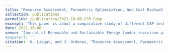 ```yaml
---
title: "Resource Assessment, Parametric Optimization, And Cost Evaluation: A Comparative Study of CSP Power Plants for Pakistan"
collection: publications
permalink: /publication/2021-10-08-CSP-Comp
excerpt: 'This paper is about a comparative study of different CSP technologies based power plants for Pakistan.'
date: 2021-10-08
venue: 'Journal of Renewable and Sustainable Energy (under revisison process)'
#paperurl: ''
citation: 'K. Liaqat, and J. Ordonez, “Resource Assessment, Parametric Optimization, And Cost Evaluation: A Comparative Study of CSP Power Plants for Pakistan,” Journal of Renewable and Sustainable Energy'
---
```




